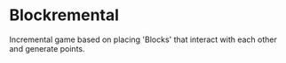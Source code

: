 # Blockremental
Incremental game based on placing 'Blocks' that interact with each other and generate points.
